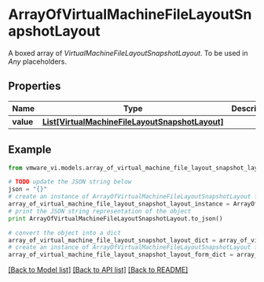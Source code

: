 # ArrayOfVirtualMachineFileLayoutSnapshotLayout

A boxed array of *VirtualMachineFileLayoutSnapshotLayout*. To be used in *Any* placeholders. 

## Properties
Name | Type | Description | Notes
------------ | ------------- | ------------- | -------------
**value** | [**List[VirtualMachineFileLayoutSnapshotLayout]**](VirtualMachineFileLayoutSnapshotLayout.md) |  | 

## Example

```python
from vmware_vi.models.array_of_virtual_machine_file_layout_snapshot_layout import ArrayOfVirtualMachineFileLayoutSnapshotLayout

# TODO update the JSON string below
json = "{}"
# create an instance of ArrayOfVirtualMachineFileLayoutSnapshotLayout from a JSON string
array_of_virtual_machine_file_layout_snapshot_layout_instance = ArrayOfVirtualMachineFileLayoutSnapshotLayout.from_json(json)
# print the JSON string representation of the object
print ArrayOfVirtualMachineFileLayoutSnapshotLayout.to_json()

# convert the object into a dict
array_of_virtual_machine_file_layout_snapshot_layout_dict = array_of_virtual_machine_file_layout_snapshot_layout_instance.to_dict()
# create an instance of ArrayOfVirtualMachineFileLayoutSnapshotLayout from a dict
array_of_virtual_machine_file_layout_snapshot_layout_form_dict = array_of_virtual_machine_file_layout_snapshot_layout.from_dict(array_of_virtual_machine_file_layout_snapshot_layout_dict)
```
[[Back to Model list]](../README.md#documentation-for-models) [[Back to API list]](../README.md#documentation-for-api-endpoints) [[Back to README]](../README.md)


